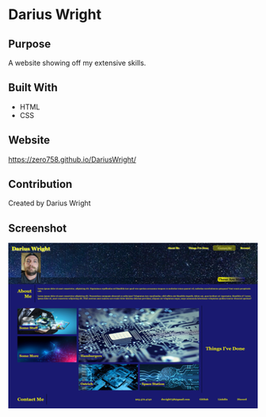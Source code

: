 # Darius Wright

## Purpose
A website showing off my extensive skills.

## Built With
* HTML
* CSS

## Website
https://zero758.github.io/DariusWright/

## Contribution
Created by Darius Wright

## Screenshot
![screenshot](./assets/images/screenshot.png)
